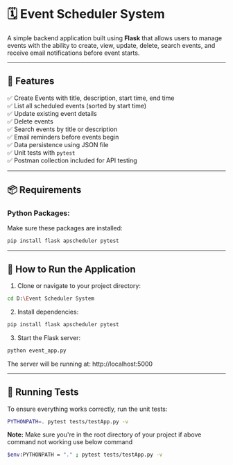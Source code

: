 # 🗓️ Event Scheduler System

A simple backend application built using **Flask** that allows users to manage events with the ability to create, view, update, delete, search events, and receive email notifications before event starts.

---

## 🧩 Features

✅ Create Events with title, description, start time, end time  
✅ List all scheduled events (sorted by start time)  
✅ Update existing event details  
✅ Delete events  
✅ Search events by title or description  
✅ Email reminders before events begin  
✅ Data persistence using JSON file  
✅ Unit tests with `pytest`  
✅ Postman collection included for API testing  

---

## 📦 Requirements

### Python Packages:
Make sure these packages are installed:

```bash
pip install flask apscheduler pytest
```

---

## 🚀 How to Run the Application

1. Clone or navigate to your project directory:

```bash
cd D:\Event Scheduler System
```

2. Install dependencies:

```bash
pip install flask apscheduler pytest
```

3. Start the Flask server:

```bash
python event_app.py
```
The server will be running at: http://localhost:5000

---

## 🧪 Running Tests
To ensure everything works correctly, run the unit tests:

```bash
PYTHONPATH=. pytest tests/testApp.py -v
```

**Note:** Make sure you're in the root directory of your project if above command not working use below command

```bash
$env:PYTHONPATH = "." ; pytest tests/testApp.py -v
```
